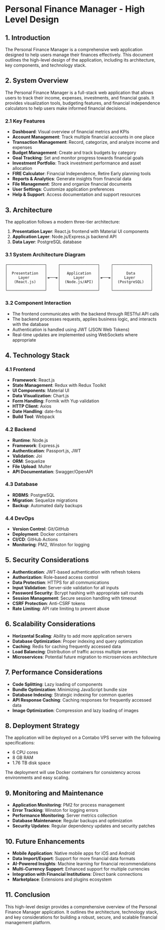 # Personal Finance Manager - High Level Design

## 1. Introduction

The Personal Finance Manager is a comprehensive web application designed to help users manage their finances effectively. This document outlines the high-level design of the application, including its architecture, key components, and technology stack.

## 2. System Overview

The Personal Finance Manager is a full-stack web application that allows users to track their income, expenses, investments, and financial goals. It provides visualization tools, budgeting features, and financial independence calculators to help users make informed financial decisions.

### 2.1 Key Features

- **Dashboard**: Visual overview of financial metrics and KPIs
- **Account Management**: Track multiple financial accounts in one place
- **Transaction Management**: Record, categorize, and analyze income and expenses
- **Budget Management**: Create and track budgets by category
- **Goal Tracking**: Set and monitor progress towards financial goals
- **Investment Portfolio**: Track investment performance and asset allocation
- **FIRE Calculator**: Financial Independence, Retire Early planning tools
- **Reports & Analytics**: Generate insights from financial data
- **File Management**: Store and organize financial documents
- **User Settings**: Customize application preferences
- **Help & Support**: Access documentation and support resources

## 3. Architecture

The application follows a modern three-tier architecture:

1. **Presentation Layer**: React.js frontend with Material UI components
2. **Application Layer**: Node.js/Express.js backend API
3. **Data Layer**: PostgreSQL database

### 3.1 System Architecture Diagram

```
┌─────────────────┐     ┌─────────────────┐     ┌─────────────────┐
│                 │     │                 │     │                 │
│  Presentation   │     │   Application   │     │      Data       │
│     Layer       │◄───►│      Layer      │◄───►│     Layer       │
│   (React.js)    │     │  (Node.js/API)  │     │  (PostgreSQL)   │
│                 │     │                 │     │                 │
└─────────────────┘     └─────────────────┘     └─────────────────┘
```

### 3.2 Component Interaction

- The frontend communicates with the backend through RESTful API calls
- The backend processes requests, applies business logic, and interacts with the database
- Authentication is handled using JWT (JSON Web Tokens)
- Real-time updates are implemented using WebSockets where appropriate

## 4. Technology Stack

### 4.1 Frontend

- **Framework**: React.js
- **State Management**: Redux with Redux Toolkit
- **UI Components**: Material UI
- **Data Visualization**: Chart.js
- **Form Handling**: Formik with Yup validation
- **HTTP Client**: Axios
- **Date Handling**: date-fns
- **Build Tool**: Webpack

### 4.2 Backend

- **Runtime**: Node.js
- **Framework**: Express.js
- **Authentication**: Passport.js, JWT
- **Validation**: Joi
- **ORM**: Sequelize
- **File Upload**: Multer
- **API Documentation**: Swagger/OpenAPI

### 4.3 Database

- **RDBMS**: PostgreSQL
- **Migration**: Sequelize migrations
- **Backup**: Automated daily backups

### 4.4 DevOps

- **Version Control**: Git/GitHub
- **Deployment**: Docker containers
- **CI/CD**: GitHub Actions
- **Monitoring**: PM2, Winston for logging

## 5. Security Considerations

- **Authentication**: JWT-based authentication with refresh tokens
- **Authorization**: Role-based access control
- **Data Protection**: HTTPS for all communications
- **Input Validation**: Server-side validation for all inputs
- **Password Security**: Bcrypt hashing with appropriate salt rounds
- **Session Management**: Secure session handling with timeout
- **CSRF Protection**: Anti-CSRF tokens
- **Rate Limiting**: API rate limiting to prevent abuse

## 6. Scalability Considerations

- **Horizontal Scaling**: Ability to add more application servers
- **Database Optimization**: Proper indexing and query optimization
- **Caching**: Redis for caching frequently accessed data
- **Load Balancing**: Distribution of traffic across multiple servers
- **Microservices**: Potential future migration to microservices architecture

## 7. Performance Considerations

- **Code Splitting**: Lazy loading of components
- **Bundle Optimization**: Minimizing JavaScript bundle size
- **Database Indexing**: Strategic indexing for common queries
- **API Response Caching**: Caching responses for frequently accessed data
- **Image Optimization**: Compression and lazy loading of images

## 8. Deployment Strategy

The application will be deployed on a Contabo VPS server with the following specifications:
- 6 CPU cores
- 8 GB RAM
- 1.76 TB disk space

The deployment will use Docker containers for consistency across environments and easy scaling.

## 9. Monitoring and Maintenance

- **Application Monitoring**: PM2 for process management
- **Error Tracking**: Winston for logging errors
- **Performance Monitoring**: Server metrics collection
- **Database Maintenance**: Regular backups and optimization
- **Security Updates**: Regular dependency updates and security patches

## 10. Future Enhancements

- **Mobile Application**: Native mobile apps for iOS and Android
- **Data Import/Export**: Support for more financial data formats
- **AI-Powered Insights**: Machine learning for financial recommendations
- **Multi-Currency Support**: Enhanced support for multiple currencies
- **Integration with Financial Institutions**: Direct bank connections
- **Marketplace**: Extensions and plugins ecosystem

## 11. Conclusion

This high-level design provides a comprehensive overview of the Personal Finance Manager application. It outlines the architecture, technology stack, and key considerations for building a robust, secure, and scalable financial management platform.
